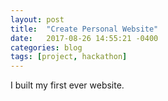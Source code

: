 ```yaml
---
layout: post
title:  "Create Personal Website"
date:   2017-08-26 14:55:21 -0400
categories: blog
tags: [project, hackathon]
---
```

I built my first ever website.
